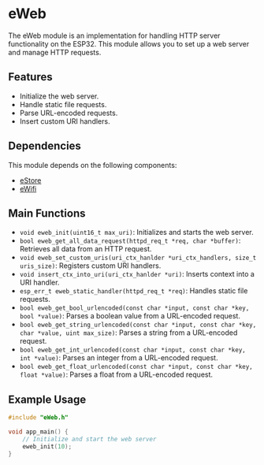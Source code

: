 # eWeb

The eWeb module is an implementation for handling HTTP server functionality on the ESP32. This module allows you to set up a web server and manage HTTP requests.

## Features

- Initialize the web server.
- Handle static file requests.
- Parse URL-encoded requests.
- Insert custom URI handlers.

## Dependencies

This module depends on the following components:
- [eStore](https://github.com/acevedoesteban999/eStore)
- [eWifi](https://github.com/acevedoesteban999/eWifi)

## Main Functions

- `void eweb_init(uint16_t max_uri)`: Initializes and starts the web server.
- `bool eweb_get_all_data_request(httpd_req_t *req, char *buffer)`: Retrieves all data from an HTTP request.
- `void eweb_set_custom_uris(uri_ctx_hanlder *uri_ctx_handlers, size_t uris_size)`: Registers custom URI handlers.
- `void insert_ctx_into_uri(uri_ctx_hanlder *uri)`: Inserts context into a URI handler.
- `esp_err_t eweb_static_handler(httpd_req_t *req)`: Handles static file requests.
- `bool eweb_get_bool_urlencoded(const char *input, const char *key, bool *value)`: Parses a boolean value from a URL-encoded request.
- `bool eweb_get_string_urlencoded(const char *input, const char *key, char *value, uint max_size)`: Parses a string from a URL-encoded request.
- `bool eweb_get_int_urlencoded(const char *input, const char *key, int *value)`: Parses an integer from a URL-encoded request.
- `bool eweb_get_float_urlencoded(const char *input, const char *key, float *value)`: Parses a float from a URL-encoded request.

## Example Usage

```c
#include "eWeb.h"

void app_main() {
    // Initialize and start the web server
    eweb_init(10);
}
```
